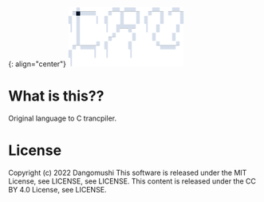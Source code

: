 {: align="center"}
![CRU](img/CRU.png)

# What is this??

Original language to C trancpiler.

# License
Copyright (c) 2022  Dangomushi
This software is released under the MIT License, see LICENSE, see LICENSE.
This content is released under the CC BY 4.0 License, see LICENSE.

